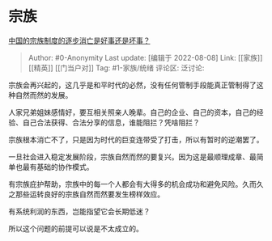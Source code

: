 # 宗族
[中国的宗族制度的逐步消亡是好事还是坏事？](https://www.zhihu.com/question/305352135/answer/2615064395)

> Author: #0-Anonymity
> Last update: [编辑于 2022-08-08]
> Link: [[家族]] [[精英]] [[门当户对]]
> Tag: #1-家族/统绪
> 评论区:
> 泛讨论:

宗族会再兴起的，这几乎是和平时代的必然，没有任何管制手段能真正管制得了这种自然而然的发展。

人家兄弟姐妹感情好，要互相关照亲人晚辈。自己的企业、自己的资本，自己的经验、自己合法获得、合法分享的信息，谁能阻拦？凭啥阻拦？

宗族根本消亡不了，只是因为时代的巨变连带受了打击，所以有暂时的逆潮罢了。

一旦社会进入稳定发展阶段，宗族自然而然的要复兴。因为这是最顺理成章、最简单也最有基础的协作模式。

有宗族庇护帮助，宗族中的每一个人都会有大得多的机会成功和避免风险。久而久之那些运转良好的宗族自然而然要发生榜样效应。

有系统利润的东西，岂能指望它会长期低迷？

所以这个问题的前提可以说是不太成立的。
